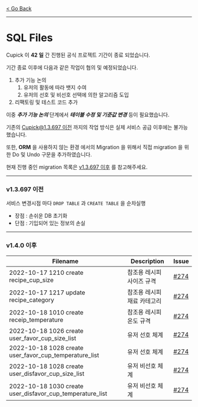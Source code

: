 [< Go Back](../README.md)

---

# SQL Files

Cupick 이 **42 일** 간 진행된 공식 프로젝트 기간이 종료 되었습니다.

기간 종료 이후에 다음과 같은 작업이 협의 및 예정되었습니다.

1. 추가 기능 논의
    1. 유저의 활동에 따라 뱃지 수여
    2. 유저의 선호 및 비선호 선택에 의한 알고리즘 도입
2. 리팩토링 및 테스트 코드 추가

이중 ***추가 기능 논의*** 단계에서 ***테이블 수정 및 기준값 변경*** 등이 필요했습니다.

기존의 [Cupick@1.3.697 이전](https://github.com/cupicks/cupicks-be/releases/tag/v1.3.697) 까지의 작업 방식은 실제 서비스 공급 이후에는 불가능했습니다.

또한, **ORM** 을 사용하지 않는 환경 에서의 Migration 을 위해서 직접 migration 을 위한 Do 및 Undo 구문을 추가하였습니다.

현재 진행 중인 migration 목록은 [v1.3.697 이후](./README.md#v13697-이후) 를 참고해주세요.

---

### v1.3.697 이전

서비스 변경시점 마다 `DROP TABLE` 과 `CREATE TABLE` 을 순차실행

- 장점 : 손쉬운 DB 초기화
- 단점 : 기입되어 있는 정보의 손실

---

### v1.4.0 이후

| Filename                               | Description     | Issue |
| -------------------------------------- | --------------- | ----- |
| 2022-10-17 1210 create recipe_cup_size | 참조용 레시피 사이즈 규격 | [#274](https://github.com/cupicks/cupicks-be/issues/274) |
| 2022-10-17 1217 update recipe_category | 참조용 레시피 재료 카테고리 | [#274](https://github.com/cupicks/cupicks-be/issues/274) |
| 2022-10-18 1010 create receip_temperature | 참조용 레시피 온도 규격 | [#274](https://github.com/cupicks/cupicks-be/issues/274) |
| 2022-10-18 1026 create user_favor_cup_size_list | 유저 선호 체계 | [#274](https://github.com/cupicks/cupicks-be/issues/274) |
| 2022-10-18 1028 create user_favor_cup_temperature_list | 유저 선호 체계 | [#274](https://github.com/cupicks/cupicks-be/issues/274) |
| 2022-10-18 1028 create user_disfavor_cup_size_list | 유저 비선호 체계 | [#274](https://github.com/cupicks/cupicks-be/issues/274) |
| 2022-10-18 1030 create user_disfavor_cup_temperature_list | 유저 비선호 체계 | [#274](https://github.com/cupicks/cupicks-be/issues/274) |
